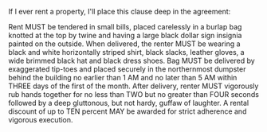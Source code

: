 If I ever rent a property, I'll place this clause deep in the agreement:

Rent MUST be tendered in small bills, placed carelessly in a burlap bag knotted
at the top by twine and having a large black dollar sign insignia painted on
the outside. When delivered, the renter MUST be wearing a black and white
horizontally striped shirt, black slacks, leather gloves, a wide brimmed black
hat and black dress shoes. Bag MUST be delivered by exaggerated tip-toes and
placed securely in the northernmost dumpster behind the building no earlier
than 1 AM and no later than 5 AM within THREE days of the first of the month.
After delivery, renter MUST vigorously rub hands together for no less than TWO
but no greater than FOUR seconds followed by a deep gluttonous, but not hardy,
guffaw of laughter. A rental discount of up to TEN percent MAY be awarded for
strict adherence and vigorous execution.
